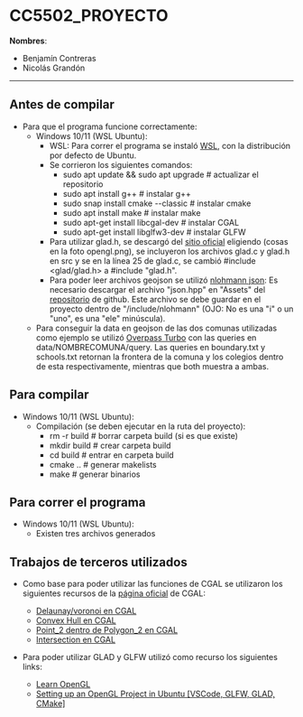 # CC5502_PROYECTO

**Nombres**: 
- Benjamín Contreras
- Nicolás Grandón
---

## Antes de compilar
- Para que el programa funcione correctamente:
    - Windows 10/11 (WSL Ubuntu): 
        - WSL: Para correr el programa se instaló [WSL](https://learn.microsoft.com/en-us/windows/wsl/install), con la distribución por defecto de Ubuntu.
        - Se corrieron los siguientes comandos:
            - sudo apt update && sudo apt upgrade # actualizar el repositorio
            - sudo apt install g++ # instalar g++
            - sudo snap install cmake --classic # instalar cmake
            - sudo apt install make # instalar make
            - sudo apt-get install libcgal-dev # instalar CGAL
            - sudo apt-get install libglfw3-dev # instalar GLFW
        - Para utilizar glad.h, se descargó del [sitio oficial](https://glad.dav1d.de/) eligiendo (cosas en la foto opengl.png), se incluyeron los archivos glad.c y glad.h en src y se en la línea 25 de glad.c, se cambió #include <glad/glad.h>
        a #include "glad.h".
        - Para poder leer archivos geojson se utilizó [nlohmann json](https://github.com/nlohmann/json/releases/tag/v3.11.3): Es necesario descargar el archivo "json.hpp" en "Assets" del [repositorio](https://github.com/nlohmann/json/releases/tag/v3.11.3) de github. Este archivo se debe guardar en el proyecto dentro de "/include/nlohmann" (OJO: No es una "i" o un "uno", es una "ele" minúscula).
    - Para conseguir la data en geojson de las dos comunas utilizadas como ejemplo se utilizó [Overpass Turbo](https://overpass-turbo.eu/) con las queries en data/NOMBRECOMUNA/query. Las queries en boundary.txt y schools.txt retornan la frontera de la comuna y los colegios dentro de esta respectivamente, mientras que both muestra a ambas. 

## Para compilar
- Windows 10/11 (WSL Ubuntu):
    - Compilación (se deben ejecutar en la ruta del proyecto):
        - rm -r build # borrar carpeta build (si es que existe)
        - mkdir build # crear carpeta build
        - cd build # entrar en carpeta build
        - cmake .. # generar makelists
        - make # generar binarios

## Para correr el programa
- Windows 10/11 (WSL Ubuntu):
    - Existen tres archivos generados 

## Trabajos de terceros utilizados
- Como base para poder utilizar las funciones de CGAL se utilizaron los siguientes recursos de la [página oficial](https://www.cgal.org/) de CGAL:
    - [Delaunay/voronoi en CGAL](https://doc.cgal.org/latest/Triangulation_2/Triangulation_2_2print_cropped_voronoi_8cpp-example.html)
    - [Convex Hull en CGAL](https://doc.cgal.org/latest/Convex_hull_2/Convex_hull_2_2convex_hull_indices_2_8cpp-example.html)
    - [Point_2 dentro de Polygon_2 en CGAL](https://doc.cgal.org/latest/Polygon/group__PkgPolygon2Functions.html#ga0cbb36e051264c152189a057ea385578)
    - [Intersection en CGAL](https://doc.cgal.org/latest/Kernel_23/group__intersection__linear__grp.html#gade00253914ac774cce3d2031c07d74fe)

- Para poder utilizar GLAD y GLFW utilizó como recurso los siguientes links:
    - [Learn OpenGL](https://learnopengl.com/)
    - [Setting up an OpenGL Project in Ubuntu [VSCode, GLFW, GLAD, CMake]](https://youtu.be/LxEFn-cGdE0?si=kAYliPiRIYpgTV4Q)